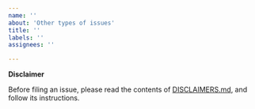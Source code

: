 ```yaml
---
name: ''
about: 'Other types of issues'
title: ''
labels: ''
assignees: ''

---
```


**Disclaimer**

Before filing an issue, please read the contents of [DISCLAIMERS.md](https://github.com/lestrrat-go/jwx/blob/main/DISCLAIMERS.md), and follow its instructions.

